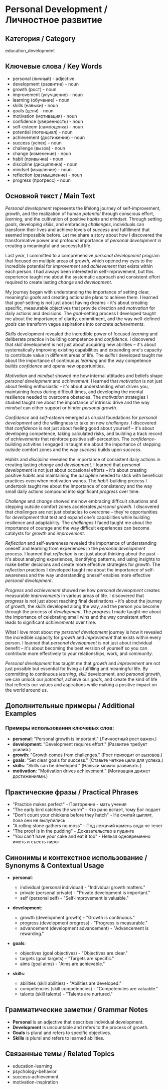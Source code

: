 # Personal Development / Личностное развитие

## Категория / Category
education_development

## Ключевые слова / Key Words
- personal (личный) - adjective
- development (развитие) - noun
- growth (рост) - noun
- improvement (улучшение) - noun
- learning (обучение) - noun
- skills (навыки) - noun
- goals (цели) - noun
- motivation (мотивация) - noun
- confidence (уверенность) - noun
- self-esteem (самооценка) - noun
- potential (потенциал) - noun
- achievement (достижение) - noun
- success (успех) - noun
- challenge (вызов) - noun
- change (изменение) - noun
- habit (привычка) - noun
- discipline (дисциплина) - noun
- mindset (мышление) - noun
- reflection (размышление) - noun
- progress (прогресс) - noun

## Основной текст / Main Text

*Personal* *development* represents the lifelong journey of self-improvement, *growth*, and the realization of human *potential* through conscious effort, *learning*, and the cultivation of positive *habits* and *mindset*. Through setting *goals*, developing *skills*, and embracing *challenges*, individuals can transform their lives and achieve levels of *success* and fulfillment that seemed impossible before. Let me share a story about how I discovered the transformative power and profound importance of *personal* *development* in creating a meaningful and successful life.

Last *year*, I committed to a comprehensive *personal* *development* program that focused on multiple areas of *growth*, which opened my eyes to the incredible potential for *improvement* and *achievement* that exists within each person. I had always been interested in self-improvement, but this experience taught me about the systematic approach and consistent effort required to create lasting *change* and *development*.

My journey began with understanding the importance of setting clear, meaningful *goals* and creating actionable plans to achieve them. I learned that *goal*-setting is not just about having dreams – it's about creating specific, measurable objectives that provide direction and *motivation* for daily actions and decisions. The *goal*-setting process I developed taught me about the importance of clarity, commitment, and the way well-defined *goals* can transform vague aspirations into concrete *achievements*.

*Skills* development revealed the incredible power of focused *learning* and deliberate practice in building competence and *confidence*. I discovered that *skill* development is not just about acquiring new abilities – it's about systematically improving existing capabilities and expanding one's capacity to contribute value in different areas of life. The *skills* I developed taught me about the importance of continuous *learning* and the way competence builds *confidence* and opens new opportunities.

*Motivation* and *mindset* showed me how internal attitudes and beliefs shape *personal* *development* and *achievement*. I learned that *motivation* is not just about feeling enthusiastic – it's about understanding what drives you, maintaining focus during difficult times, and developing the mental resilience needed to overcome obstacles. The *motivation* strategies I studied taught me about the importance of intrinsic drive and the way *mindset* can either support or hinder *personal* *growth*.

*Confidence* and *self-esteem* emerged as crucial foundations for *personal* *development* and the willingness to take on new *challenges*. I discovered that *confidence* is not just about feeling good about yourself – it's about developing competence, taking calculated risks, and building a track record of *achievements* that reinforce positive self-perception. The *confidence*-building activities I engaged in taught me about the importance of stepping outside comfort zones and the way *success* builds upon *success*.

*Habits* and *discipline* revealed the importance of consistent daily actions in creating lasting *change* and *development*. I learned that *personal* *development* is not just about occasional efforts – it's about creating positive *habits* and maintaining the *discipline* needed to stick with beneficial practices even when motivation wanes. The *habit*-building process I undertook taught me about the importance of consistency and the way small daily actions compound into significant *progress* over time.

*Challenge* and *change* showed me how embracing difficult situations and stepping outside comfort zones accelerates *personal* *growth*. I discovered that *challenges* are not just obstacles to overcome – they're opportunities for *development* that test and expand one's capabilities while building resilience and adaptability. The *challenges* I faced taught me about the importance of courage and the way difficult experiences can become catalysts for *growth* and *improvement*.

*Reflection* and self-awareness revealed the importance of understanding oneself and learning from experiences in the *personal* *development* process. I learned that *reflection* is not just about thinking about the past – it's about analyzing experiences, identifying patterns, and using insights to make better decisions and create more effective strategies for *growth*. The *reflection* practices I developed taught me about the importance of self-awareness and the way understanding oneself enables more effective *personal* *development*.

*Progress* and *achievement* showed me how *personal* *development* creates measurable *improvements* in various areas of life. I discovered that *progress* is not just about reaching final destinations – it's about the journey of *growth*, the *skills* developed along the way, and the person you become through the process of *development*. The *progress* I made taught me about the importance of celebrating small wins and the way consistent effort leads to significant *achievements* over time.

What I love most about my *personal* *development* journey is how it revealed the incredible capacity for *growth* and *improvement* that exists within every person. I learned that *personal* *development* is not just about individual benefit – it's about becoming the best version of yourself so you can contribute more effectively to your relationships, work, and *community*.

*Personal* *development* has taught me that *growth* and *improvement* are not just possible but essential for living a fulfilling and meaningful life. By committing to continuous *learning*, *skill* development, and *personal* *growth*, we can unlock our *potential*, achieve our *goals*, and create the kind of life that reflects our values and aspirations while making a positive impact on the world around us.

## Дополнительные примеры / Additional Examples

### Примеры использования ключевых слов:
- **personal**: "Personal growth is important." (Личностный рост важен.)
- **development**: "Development requires effort." (Развитие требует усилий.)
- **growth**: "Growth comes from challenges." (Рост приходит от вызовов.)
- **goals**: "Set clear goals for success." (Ставьте четкие цели для успеха.)
- **skills**: "Skills can be developed." (Навыки можно развивать.)
- **motivation**: "Motivation drives achievement." (Мотивация движет достижениями.)

## Практические фразы / Practical Phrases

- "Practice makes perfect" - Повторение - мать учения
- "The early bird catches the worm" - Кто рано встает, тому Бог подает
- "Don't count your chickens before they hatch" - Не считай цыплят, пока они не вылупились
- "A rolling stone gathers no moss" - Под лежачий камень вода не течет
- "The proof is in the pudding" - Доказательство в пудинге
- "You can't have your cake and eat it too" - Нельзя одновременно иметь и съесть пирог

## Синонимы и контекстное использование / Synonyms & Contextual Usage

- **personal**: 
  - individual (personal individual) - "Individual growth matters."
  - private (personal private) - "Private development is important."
  - self (personal self) - "Self-improvement is valuable."

- **development**: 
  - growth (development growth) - "Growth is continuous."
  - progress (development progress) - "Progress is measurable."
  - advancement (development advancement) - "Advancement is rewarding."

- **goals**: 
  - objectives (goal objectives) - "Objectives are clear."
  - targets (goal targets) - "Targets are specific."
  - aims (goal aims) - "Aims are achievable."

- **skills**: 
  - abilities (skill abilities) - "Abilities are developed."
  - competencies (skill competencies) - "Competencies are valuable."
  - talents (skill talents) - "Talents are nurtured."

## Грамматические заметки / Grammar Notes

- **Personal** is an adjective that describes individual development.
- **Development** is uncountable and refers to the process of growth.
- **Goals** is plural and refers to specific objectives.
- **Skills** is plural and refers to learned abilities.

## Связанные темы / Related Topics

- education-learning
- psychology-behavior
- success-achievement
- motivation-inspiration

